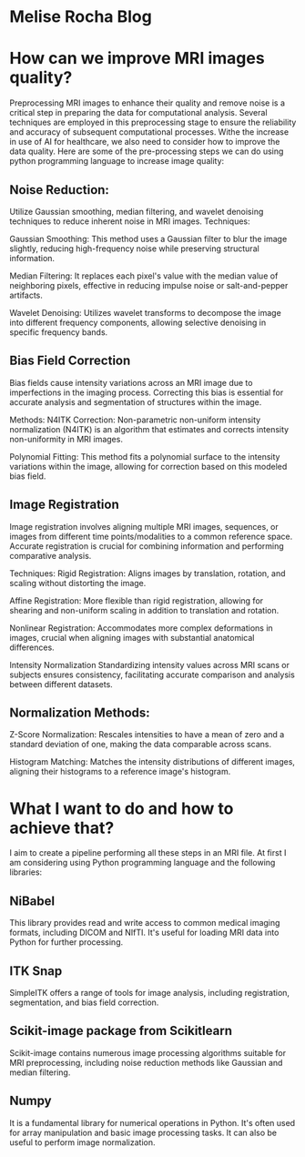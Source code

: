 # Melise Rocha Blog
# How can we improve MRI images quality?
Preprocessing MRI images to enhance their quality and remove noise is a critical step in preparing the data for computational analysis. Several techniques are employed in this preprocessing stage to ensure the reliability and accuracy of subsequent computational processes. Withe the increase in use of AI for healthcare, we also need to consider how to improve the data quality. Here are some of the pre-processing steps we can do using python programming language to increase image quality:

## Noise Reduction: 
Utilize Gaussian smoothing, median filtering, and wavelet denoising techniques to reduce inherent noise in MRI images.
Techniques:

Gaussian Smoothing: This method uses a Gaussian filter to blur the image slightly, reducing high-frequency noise while preserving structural information.

Median Filtering: It replaces each pixel's value with the median value of neighboring pixels, effective in reducing impulse noise or salt-and-pepper artifacts.

Wavelet Denoising: Utilizes wavelet transforms to decompose the image into different frequency components, allowing selective denoising in specific frequency bands.

## Bias Field Correction
Bias fields cause intensity variations across an MRI image due to imperfections in the imaging process. Correcting this bias is essential for accurate analysis and segmentation of structures within the image.

Methods:
N4ITK Correction: Non-parametric non-uniform intensity normalization (N4ITK) is an algorithm that estimates and corrects intensity non-uniformity in MRI images.

Polynomial Fitting: This method fits a polynomial surface to the intensity variations within the image, allowing for correction based on this modeled bias field.

## Image Registration
Image registration involves aligning multiple MRI images, sequences, or images from different time points/modalities to a common reference space. Accurate registration is crucial for combining information and performing comparative analysis.

Techniques:
Rigid Registration: Aligns images by translation, rotation, and scaling without distorting the image.

Affine Registration: More flexible than rigid registration, allowing for shearing and non-uniform scaling in addition to translation and rotation.

Nonlinear Registration: Accommodates more complex deformations in images, crucial when aligning images with substantial anatomical differences.

Intensity Normalization
Standardizing intensity values across MRI scans or subjects ensures consistency, facilitating accurate comparison and analysis between different datasets.

## Normalization Methods:
Z-Score Normalization: Rescales intensities to have a mean of zero and a standard deviation of one, making the data comparable across scans.

Histogram Matching: Matches the intensity distributions of different images, aligning their histograms to a reference image's histogram.

# What I want to do and how to achieve that?

I aim to create a pipeline performing all these steps in an MRI file. At first I am considering using Python programming language and the following libraries:

## NiBabel
This library provides read and write access to common medical imaging formats, including DICOM and NIfTI. It's useful for loading MRI data into Python for further processing.

## ITK Snap
SimpleITK offers a range of tools for image analysis, including registration, segmentation, and bias field correction.

## Scikit-image package from Scikitlearn
Scikit-image contains numerous image processing algorithms suitable for MRI preprocessing, including noise reduction methods like Gaussian and median filtering.

## Numpy 
It is a fundamental library for numerical operations in Python. It's often used for array manipulation and basic image processing tasks. It can also be useful to perform image normalization.


